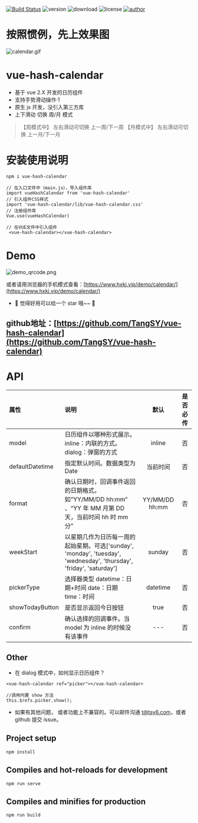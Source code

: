 [![Build Status](https://travis-ci.org/TangSY/vue-hash-calendar.svg?branch=master)](https://travis-ci.org/TangSY/vue-hash-calendar)
![version](https://img.shields.io/npm/v/vue-hash-calendar.svg)
![download](https://img.shields.io/npm/dt/vue-hash-calendar.svg)
![license](https://img.shields.io/badge/license-MIT-blue.svg)
[![author](https://img.shields.io/badge/author-HashTang-orange.svg)](https://www.hxkj.vip)

# 按照惯例，先上效果图

![calendar.gif](https://www.hxkj.vip/demo/calendar/calendar.gif)

# vue-hash-calendar

* 基于 vue 2.X 开发的日历组件
* 支持手势滑动操作·1
* 原生 js 开发，没引入第三方库
* 上下滑动 切换 周/月 模式
>【周模式中】 左右滑动可切换 上一周/下一周
 【月模式中】 左右滑动可切换 上一月/下一月
 
# 安装使用说明
  ```
npm i vue-hash-calendar
```

  ```
// 在入口文件中（main.js），导入组件库
import vueHashCalendar from 'vue-hash-calendar'
// 引入组件CSS样式
import 'vue-hash-calendar/lib/vue-hash-calendar.css'
// 注册组件库
Vue.use(vueHashCalendar)
```

  ```
  // 在VUE文件中引入组件
   <vue-hash-calendar></vue-hash-calendar>
```

# Demo

![demo_qrcode.png](https://www.hxkj.vip/demo/calendar/demo.webp)

或者请用浏览器的手机模式查看：[https://www.hxkj.vip/demo/calendar/](https://www.hxkj.vip/demo/calendar/)

* 🎉 觉得好用可以给一个 star 哦~~ 🎉

## github地址：[https://github.com/TangSY/vue-hash-calendar](https://github.com/TangSY/vue-hash-calendar) 

# API

| 属性          | 说明                                                                                                   |  默认  | 是否必传 |
| :------------ | :----------------------------------------------------------------------------------------------------- | :----: | :------: |
| model      | 日历组件以哪种形式展示。inline：内联的方式。dialog：弹窗的方式                                                            |   inline   |    否    |
| defaultDatetime| 指定默认时间。数据类型为 Date                                                      |   当前时间   |    否    |
| format       | 确认日期时，回调事件返回的日期格式。如“YY/MM/DD hh:mm” 、“YY 年 MM 月第 DD 天，当前时间 hh 时 mm 分”                                      |  YY/MM/DD hh:mm   |    否    |
| weekStart      | 以星期几作为日历每一周的起始星期。可选['sunday', 'monday', 'tuesday', 'wednesday', 'thursday', 'friday', 'saturday']            | sunday |    否    |
| pickerType  | 选择器类型 datetime：日期+时间   date：日期   time：时间                                                               | datetime |    否    |
| showTodayButton    | 是否显示返回今日按钮                                                          |   true    |    否    |
| confirm | 确认选择的回调事件。当 model 为 inline 的时候没有该事件                                                            |  ---  |    否    |

## Other

* 在 dialog 模式中，如何显示日历组件？
```
<vue-hash-calendar ref="picker"></vue-hash-calendar>

//调用内置 show 方法
this.$refs.picker.show();
```

* 如果有其他问题， 或者功能上不兼容的。可以邮件沟通 t@tsy6.com，或者 github 提交 issue。



## Project setup
```
npm install
```

## Compiles and hot-reloads for development
```
npm run serve
```

## Compiles and minifies for production
```
npm run build
```
